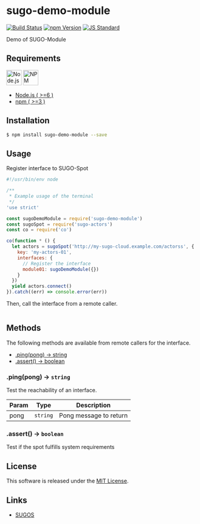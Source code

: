 sugo-demo-module
==========

<!---
This file is generated by ape-tmpl. Do not update manually.
--->

<!-- Badge Start -->
<a name="badges"></a>

[![Build Status][bd_travis_com_shield_url]][bd_travis_com_url]
[![npm Version][bd_npm_shield_url]][bd_npm_url]
[![JS Standard][bd_standard_shield_url]][bd_standard_url]

[bd_repo_url]: https://github.com/realglobe-Inc/sugo-demo-module
[bd_travis_url]: http://travis-ci.org/realglobe-Inc/sugo-demo-module
[bd_travis_shield_url]: http://img.shields.io/travis/realglobe-Inc/sugo-demo-module.svg?style=flat
[bd_travis_com_url]: http://travis-ci.com/realglobe-Inc/sugo-demo-module
[bd_travis_com_shield_url]: https://api.travis-ci.com/realglobe-Inc/sugo-demo-module.svg?token=aeFzCpBZebyaRijpCFmm
[bd_license_url]: https://github.com/realglobe-Inc/sugo-demo-module/blob/master/LICENSE
[bd_codeclimate_url]: http://codeclimate.com/github/realglobe-Inc/sugo-demo-module
[bd_codeclimate_shield_url]: http://img.shields.io/codeclimate/github/realglobe-Inc/sugo-demo-module.svg?style=flat
[bd_codeclimate_coverage_shield_url]: http://img.shields.io/codeclimate/coverage/github/realglobe-Inc/sugo-demo-module.svg?style=flat
[bd_gemnasium_url]: https://gemnasium.com/realglobe-Inc/sugo-demo-module
[bd_gemnasium_shield_url]: https://gemnasium.com/realglobe-Inc/sugo-demo-module.svg
[bd_npm_url]: http://www.npmjs.org/package/sugo-demo-module
[bd_npm_shield_url]: http://img.shields.io/npm/v/sugo-demo-module.svg?style=flat
[bd_standard_url]: http://standardjs.com/
[bd_standard_shield_url]: https://img.shields.io/badge/code%20style-standard-brightgreen.svg

<!-- Badge End -->


<!-- Description Start -->
<a name="description"></a>

Demo of SUGO-Module

<!-- Description End -->


<!-- Overview Start -->
<a name="overview"></a>



<!-- Overview End -->


<!-- Sections Start -->
<a name="sections"></a>

<!-- Section from "doc/guides/00.Requirements.md.hbs" Start -->

<a name="section-doc-guides-00-requirements-md"></a>
Requirements
-----

<a href="https://nodejs.org">
  <img src="https://realglobe-inc.github.io/sugos-assets/images/nodejs-banner.png"
       alt="Node.js"
       height="40"
       style="height:40px"
  /></a>
<a href="https://docs.npmjs.com/">
  <img src="https://realglobe-inc.github.io/sugos-assets/images/npm-banner.png"
       alt="NPM"
       height="40"
       style="height:40px"
  /></a>

+ [Node.js ( >=6 )][node_download_url]
+ [npm ( >=3 )][npm_url]

[node_download_url]: https://nodejs.org/en/download/
[npm_url]: https://docs.npmjs.com/


<!-- Section from "doc/guides/00.Requirements.md.hbs" End -->

<!-- Section from "doc/guides/01.Installation.md.hbs" Start -->

<a name="section-doc-guides-01-installation-md"></a>
Installation
-----

```bash
$ npm install sugo-demo-module --save
```


<!-- Section from "doc/guides/01.Installation.md.hbs" End -->

<!-- Section from "doc/guides/02.Usage.md.hbs" Start -->

<a name="section-doc-guides-02-usage-md"></a>
Usage
---------

Register interface to SUGO-Spot

```javascript
#!/usr/bin/env node

/**
 * Example usage of the terminal
 */
'use strict'

const sugoDemoModule = require('sugo-demo-module')
const sugoSpot = require('sugo-actors')
const co = require('co')

co(function * () {
  let actors = sugoSpot('http://my-sugo-cloud.example.com/actorss', {
    key: 'my-actors-01',
    interfaces: {
      // Register the interface
      module01: sugoDemoModule({})
    }
  })
  yield actors.connect()
}).catch((err) => console.error(err))

```

Then, call the interface from a remote caller.

```javascript

```

<!-- Section from "doc/guides/02.Usage.md.hbs" End -->

<!-- Section from "doc/guides/03.Methods.md.hbs" Start -->

<a name="section-doc-guides-03-methods-md"></a>
Methods
---------

The following methods are available from remote callers for the interface.

+ [.ping(pong) -> string](#method-ping)
+ [.assert() -> boolean](#method-assert)

<a name="method-ping"></a>
### .ping(pong) -> <code>string</code>

Test the reachability of an interface.

| Param | Type | Description |
| ----- | ---- | ----------- |
| pong  | <code>string</code> | Pong message to return |

<a name="method-assert"></a>
### .assert() -> <code>boolean</code>

Test if the spot fulfills system requirements



<!-- Section from "doc/guides/03.Methods.md.hbs" End -->

<!-- Section from "doc/guides/04.Events.md.hbs" Start -->

<a name="section-doc-guides-04-events-md"></a>


<!-- Section from "doc/guides/04.Events.md.hbs" End -->


<!-- Sections Start -->


<!-- LICENSE Start -->
<a name="license"></a>

License
-------
This software is released under the [MIT License](https://github.com/realglobe-Inc/sugo-demo-module/blob/master/LICENSE).

<!-- LICENSE End -->


<!-- Links Start -->
<a name="links"></a>

Links
------

+ [SUGOS][sugos_url]

[sugos_url]: https://github.com/realglobe-Inc/sugos

<!-- Links End -->
